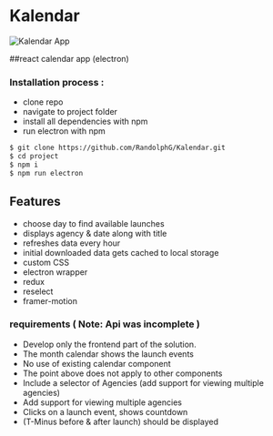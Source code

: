 # Kalendar 


![Kalendar App](https://github.com/RandolphG/Kalendar/blob/master/public/_calendar06.gif?raw=true)


##react calendar app (electron)

### Installation process :

- clone repo
- navigate to project folder
- install all dependencies with npm
- run electron with npm 


```bash
$ git clone https://github.com/RandolphG/Kalendar.git
$ cd project
$ npm i
$ npm run electron 
```
## Features
- choose day to find available launches 
- displays agency & date along with title 
- refreshes data every hour
- initial downloaded data gets cached to local storage
- custom CSS
- electron wrapper
- redux
- reselect
- framer-motion

### requirements ( **Note**: Api was incomplete )

- Develop only the frontend part of the solution.
- The month calendar shows the launch events
- No use of existing calendar component
- The point above does not apply to other components
- Include  a selector of Agencies (add support for viewing multiple agencies)
- Add support for viewing multiple agencies
- Clicks on a launch event, shows  countdown
- (T-Minus before & after launch) should be displayed 
